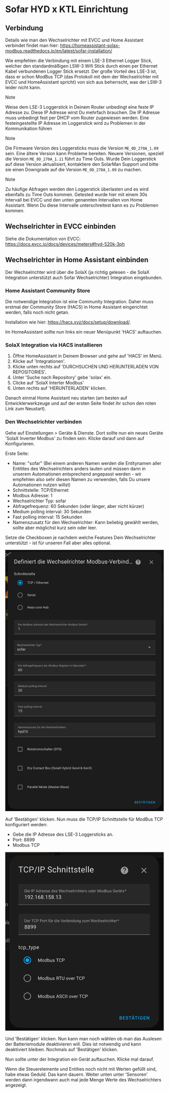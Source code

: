 # Sofar HYD x KTL Einrichtung

## Verbindung

Details wie man den Wechselrichter mit EVCC und Home Assistant verbindet findet man hier: https://homeassistant-solax-modbus.readthedocs.io/en/latest/sofar-installation/

Wie empfehlen die Verbindung mit einem LSE-3 Ethernet Logger Stick, welcher den standardmäßigen LSW-3 Wifi Stick durch einen per Ethernet Kabel verbundenen Logger Stick ersetzt. Der große Vorteil des LSE-3 ist, dass er schon ModBus TCP (das Protokoll mit dem der Wechselrichter mit EVCC und HomeAssistant spricht) von sich aus beherrscht, was der LSW-3 leider nicht kann.

> [!NOTE]
> Weise dem LSE-3 Loggerstick in Deinem Router unbedingt eine feste IP Adresse zu. Diese IP Adresse wirst Du mehrfach brauchen. Die IP Adresse muss unbedingt fest per DHCP vom Router zugewiesen werden. Eine festeingestellte IP Adresse im Loggerstick wird zu Problemen in der Kommunikation führen

> [!NOTE]
> Die Firmware Version des Loggersticks muss die Version `ME_0D_270A_1.09` sein. Eine ältere Version kann Probleme bereiten. Neuere Versionen, speziell die Version `ME_0D_270A_1.11` führt zu Time Outs. Wurde Dein Loggerstick auf diese Version aktualisiert, kontaktiere den SolarMan Support und bitte sie einen Downgrade auf die Version `ME_0D_270A_1.09` zu machen.

> [!NOTE]
> Zu häufige Abfragen werden den Loggerstick überlasten und es wird ebenfalls zu Time Outs kommen. Getested wurde hier mit einem 30s Intervall bei EVCC und den unten genannten Intervallen von Home Assistant. Wenn Du diese Intervalle unterschreitest kann es zu Problemen kommen.

## Wechselrichter in EVCC einbinden

Siehe die Dokumentation von EVCC: https://docs.evcc.io/docs/devices/meters#hyd-520k-3ph


## Wechselrichter in Home Assistant einbinden

Der Wechselrichter wird über die SolaX (ja richtig gelesen - die SolaX Integration unterstützt auch Sofar Wechselrichter) Integration eingebunden.

### Home Assistant Community Store 

Die notwendige Integration ist eine Community Integration. Daher muss erstmal der Community Store (HACS) in Home Assistant eingerichtet werden, falls noch nicht getan.

Installation wie hier: https://hacs.xyz/docs/setup/download/.

Im HomeAssistant sollte nun links ein neuer Menüpunkt 'HACS' auftauchen.

### SolaX Integration via HACS installieren

1. Öffne HomeAssistant in Deinem Browser und gehe auf 'HACS' im Menü.
2. Klicke auf 'Integrationen'.
3. Klicke unten rechts auf 'DURCHSUCHEN UND HERUNTERLADEN VON REPOSITORIES'.
4. Unter 'Suche nach Repository' gebe 'solax' ein.
5. Clicke auf 'SolaX Interter Modbus'
6. Unten rechts auf 'HERUNTERLADEN' klicken.

Danach einmal Home Assistant neu starten (am besten auf Entwicklerwerkzeuge und auf der ersten Seite findet ihr schon den roten Link zum Neustart).

### Den Wechselrichter verbinden

Gehe auf Einstellungen > Geräte & Dienste. Dort sollte nun ein neues Geräte 'SolaX Inverter Modbus' zu finden sein. Klicke darauf und dann auf Konfigurieren.

Erste Seite:

- Name: "sofar" (Bei einem anderen Namen werden die Entitynamen aller Entitites des Wechselrichters anders lauten und müssen dann in unserem Automationen entsprechend angepasst werden - wir empfehlen also sehr diesen Namen zu verwenden, falls Du unsere Automationen nutzen willst)
- Schnittstelle: TCP/Ethernet
- Modbus Adresse: 1
- Wechselrichter Typ: sofar
- Abfragefrequenz: 60 Sekunden (oder länger, aber nicht kürzer)
- Medium polling interval: 30 Sekunden
- Fast polling interval: 15 Sekunden
- Namenszusatz für den Wechselrichter: Kann beliebig gewählt werden, sollte aber möglichst kurz sein oder leer.

Setze die Checkboxen je nachdem welche Features Dein Wechselrichter unterstützt - ist für unseren Fall aber alles optional.

![Erste Seite der Konfiguration](./img/setup-page1.png)

Auf 'Bestätigen' klicken. Nun muss die TCP/IP Schnittstelle für ModBus TCP konfiguriert werden:

- Gebe die IP Adresse des LSE-3 Loggersticks an.
- Port: 8899
- Modbus TCP

![Zweite Seite der Konfiguration](./img/setup-page2.png)

Und 'Bestätigen' klicken. Nun kann man noch wählen ob man das Auslesen der Batteriemodule deaktivieren will. Dies ist notwendig und kann deaktiviert bleiben. Nochmals auf 'Bestätigen' klicken.

Nun sollte unter der Integration ein Gerät auftauchen. Klicke mal darauf.

Wenn die Steuerelemente und Entities noch nicht mit Werten gefüllt sind, habe etwas Geduld. Das kann dauern. Weiter unten unter 'Sensoren' werden dann irgendwann auch mal jede Menge Werte des Wechselrichters angezeigt.

